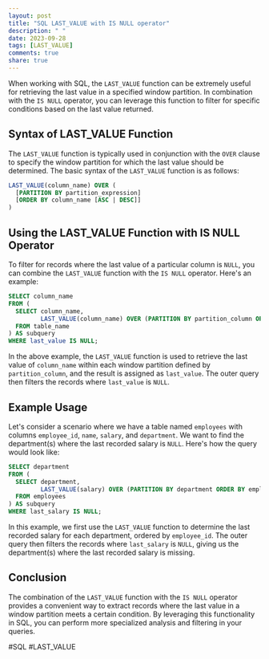 ```yaml
---
layout: post
title: "SQL LAST_VALUE with IS NULL operator"
description: " "
date: 2023-09-28
tags: [LAST_VALUE]
comments: true
share: true
---
```


When working with SQL, the `LAST_VALUE` function can be extremely useful for retrieving the last value in a specified window partition. In combination with the `IS NULL` operator, you can leverage this function to filter for specific conditions based on the last value returned.

## Syntax of LAST_VALUE Function
The `LAST_VALUE` function is typically used in conjunction with the `OVER` clause to specify the window partition for which the last value should be determined. The basic syntax of the `LAST_VALUE` function is as follows:

```sql
LAST_VALUE(column_name) OVER (
  [PARTITION BY partition_expression]
  [ORDER BY column_name [ASC | DESC]]
)
```

## Using the LAST_VALUE Function with IS NULL Operator
To filter for records where the last value of a particular column is `NULL`, you can combine the `LAST_VALUE` function with the `IS NULL` operator. Here's an example:

```sql
SELECT column_name
FROM (
  SELECT column_name,
         LAST_VALUE(column_name) OVER (PARTITION BY partition_column ORDER BY sorting_column) AS last_value
  FROM table_name
) AS subquery
WHERE last_value IS NULL;
```

In the above example, the `LAST_VALUE` function is used to retrieve the last value of `column_name` within each window partition defined by `partition_column`, and the result is assigned as `last_value`. The outer query then filters the records where `last_value` is `NULL`.

## Example Usage
Let's consider a scenario where we have a table named `employees` with columns `employee_id`, `name`, `salary`, and `department`. We want to find the department(s) where the last recorded salary is `NULL`. Here's how the query would look like:

```sql
SELECT department
FROM (
  SELECT department,
         LAST_VALUE(salary) OVER (PARTITION BY department ORDER BY employee_id) AS last_salary
  FROM employees
) AS subquery
WHERE last_salary IS NULL;
```

In this example, we first use the `LAST_VALUE` function to determine the last recorded salary for each department, ordered by `employee_id`. The outer query then filters the records where `last_salary` is `NULL`, giving us the department(s) where the last recorded salary is missing.

## Conclusion
The combination of the `LAST_VALUE` function with the `IS NULL` operator provides a convenient way to extract records where the last value in a window partition meets a certain condition. By leveraging this functionality in SQL, you can perform more specialized analysis and filtering in your queries. 

#SQL #LAST_VALUE
